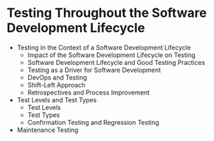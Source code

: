 # Testing Throughout the Software Development Lifecycle

* Testing in the Context of a Software Development Lifecycle
  * Impact of the Software Development Lifecycle on Testing
  * Software Development Lifecycle and Good Testing Practices
  * Testing as a Driver for Software Development
  * DevOps and Testing
  * Shift-Left Approach
  * Retrospectives and Process Improvement
* Test Levels and Test Types
  * Test Levels
  * Test Types
  * Confirmation Testing and Regression Testing
* Maintenance Testing
